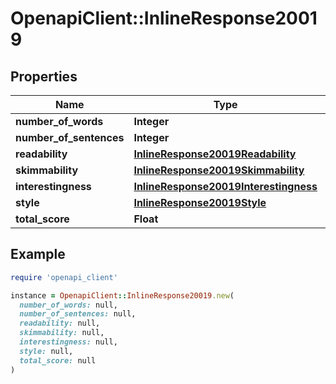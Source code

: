 # OpenapiClient::InlineResponse20019

## Properties

| Name | Type | Description | Notes |
| ---- | ---- | ----------- | ----- |
| **number_of_words** | **Integer** |  | [optional] |
| **number_of_sentences** | **Integer** |  | [optional] |
| **readability** | [**InlineResponse20019Readability**](InlineResponse20019Readability.md) |  | [optional] |
| **skimmability** | [**InlineResponse20019Skimmability**](InlineResponse20019Skimmability.md) |  | [optional] |
| **interestingness** | [**InlineResponse20019Interestingness**](InlineResponse20019Interestingness.md) |  | [optional] |
| **style** | [**InlineResponse20019Style**](InlineResponse20019Style.md) |  | [optional] |
| **total_score** | **Float** |  | [optional] |

## Example

```ruby
require 'openapi_client'

instance = OpenapiClient::InlineResponse20019.new(
  number_of_words: null,
  number_of_sentences: null,
  readability: null,
  skimmability: null,
  interestingness: null,
  style: null,
  total_score: null
)
```

